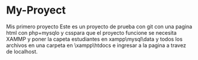 # My-Proyect
Mis primero proyecto
Este es un proyecto de prueba con git con una pagina html con php+mysqlo y csspara que el proyecto funcione se necesita XAMMP y poner la capeta estudiantes en xampp\mysql\data
y todos los archivos en una carpeta en \xampp\htdocs e ingresar a la pagina a travez de localhost.

